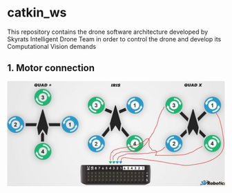 # catkin_ws

This repository contains the drone software architecture developed by Skyrats Intelligent Drone Team in order to control the drone and develop its Computational Vision demands

## 1. Motor connection

<img src=Motores_Pixhawk.jpeg>
